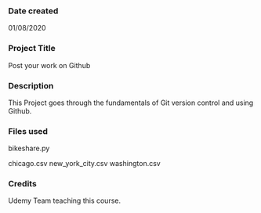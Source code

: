 ### Date created
01/08/2020

### Project Title
Post your work on Github

### Description
This Project goes through the fundamentals of Git version control and using Github.

### Files used
bikeshare.py

chicago.csv
new_york_city.csv
washington.csv

### Credits
Udemy Team teaching this course.
